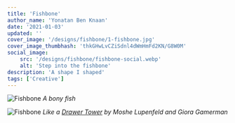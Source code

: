 ```yaml
---
title: 'Fishbone'
author_name: 'Yonatan Ben Knaan'
date: '2021-01-03'
updated: ''
cover_image: '/designs/fishbone/1-fishbone.jpg'
cover_image_thumbhash: 'thkGHwLvCZiSdnl4dWmHmFd2KN/G8W0M'
social_image: 
    src: '/designs/fishbone/fishbone-social.webp'
    alt: 'Step into the fishbone'
description: 'A shape I shaped'
tags: ['Creative']
---
```


![Fishbone](/designs/fishbone/1-fishbone.svg)
*A bony fish*

![Fishbone](/designs/fishbone/2-fishbone.svg)
*Like a [Drawer Tower](https://archiveofaffinities.tumblr.com/post/633871984288235520/moshe-lufenfeld-and-giora-gammerman-the-drawer) by Moshe Lupenfeld and Giora Gamerman*

